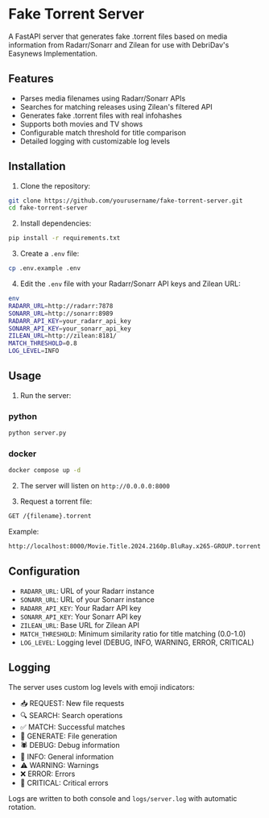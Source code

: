 # Fake Torrent Server

A FastAPI server that generates fake .torrent files based on media information from Radarr/Sonarr and Zilean for use with DebriDav's Easynews Implementation.

## Features

- Parses media filenames using Radarr/Sonarr APIs
- Searches for matching releases using Zilean's filtered API
- Generates fake .torrent files with real infohashes
- Supports both movies and TV shows
- Configurable match threshold for title comparison
- Detailed logging with customizable log levels

## Installation

1. Clone the repository:

```bash
git clone https://github.com/yourusername/fake-torrent-server.git
cd fake-torrent-server
```

2. Install dependencies:

```bash
pip install -r requirements.txt
```
3. Create a `.env` file:

```bash
cp .env.example .env
```

4. Edit the `.env` file with your Radarr/Sonarr API keys and Zilean URL:

```bash
env
RADARR_URL=http://radarr:7878
SONARR_URL=http://sonarr:8989
RADARR_API_KEY=your_radarr_api_key
SONARR_API_KEY=your_sonarr_api_key
ZILEAN_URL=http://zilean:8181/
MATCH_THRESHOLD=0.8
LOG_LEVEL=INFO
```

## Usage
1. Run the server:

### python

```bash
python server.py
```

### docker

```bash
docker compose up -d
```
2. The server will listen on `http://0.0.0.0:8000`

3. Request a torrent file:

```bash
GET /{filename}.torrent
```

Example:

```bash
http://localhost:8000/Movie.Title.2024.2160p.BluRay.x265-GROUP.torrent
```

## Configuration

- `RADARR_URL`: URL of your Radarr instance
- `SONARR_URL`: URL of your Sonarr instance
- `RADARR_API_KEY`: Your Radarr API key
- `SONARR_API_KEY`: Your Sonarr API key
- `ZILEAN_URL`: Base URL for Zilean API
- `MATCH_THRESHOLD`: Minimum similarity ratio for title matching (0.0-1.0)
- `LOG_LEVEL`: Logging level (DEBUG, INFO, WARNING, ERROR, CRITICAL)

## Logging

The server uses custom log levels with emoji indicators:
- 📥 REQUEST: New file requests
- 🔍 SEARCH: Search operations
- ✅ MATCH: Successful matches
- 🔄 GENERATE: File generation
- 🕷️ DEBUG: Debug information
- 📄 INFO: General information
- ⚠️ WARNING: Warnings
- ❌ ERROR: Errors
- 🚨 CRITICAL: Critical errors

Logs are written to both console and `logs/server.log` with automatic rotation.